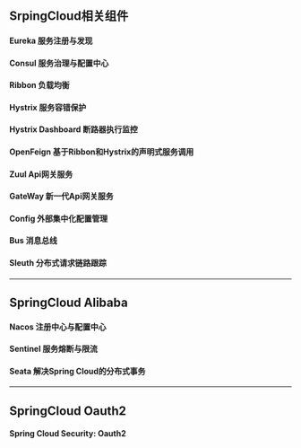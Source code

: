 ## SrpingCloud相关组件
#### Eureka 服务注册与发现
#### Consul 服务治理与配置中心
#### Ribbon 负载均衡
#### Hystrix 服务容错保护
#### Hystrix Dashboard 断路器执行监控
#### OpenFeign 基于Ribbon和Hystrix的声明式服务调用 
#### Zuul Api网关服务
#### GateWay 新一代Api网关服务
#### Config 外部集中化配置管理
#### Bus 消息总线
#### Sleuth 分布式请求链路跟踪
****
## SpringCloud Alibaba
#### Nacos 注册中心与配置中心
#### Sentinel 服务熔断与限流
#### Seata 解决Spring Cloud的分布式事务
****
## SpringCloud Oauth2
#### Spring Cloud Security: Oauth2
